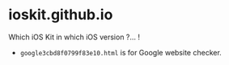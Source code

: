 # ioskit.github.io
Which iOS Kit in which iOS version ?... !


* `google3cbd8f0799f83e10.html` is for Google website checker.